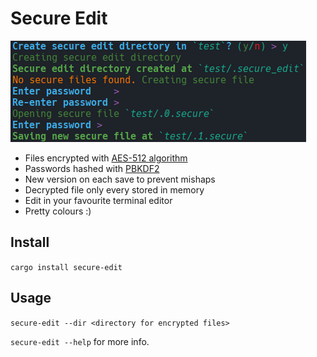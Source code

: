 # Secure Edit

![UI Showcase](images/ui.png)

- Files encrypted with [AES-512 algorithm](https://en.wikipedia.org/wiki/Advanced_Encryption_Standard)
- Passwords hashed with [PBKDF2](https://en.wikipedia.org/wiki/PBKDF2)
- New version on each save to prevent mishaps
- Decrypted file only every stored in memory
- Edit in your favourite terminal editor
- Pretty colours :)

## Install
`cargo install secure-edit`

## Usage

`secure-edit --dir <directory for encrypted files>`

`secure-edit --help` for more info.
